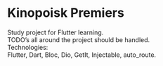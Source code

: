 # Kinopoisk Premiers
Study project for Flutter learning.\
TODO’s all around the project should be handled.\
Technologies:\
Flutter, Dart, Bloc, Dio, GetIt, Injectable, auto_route.

